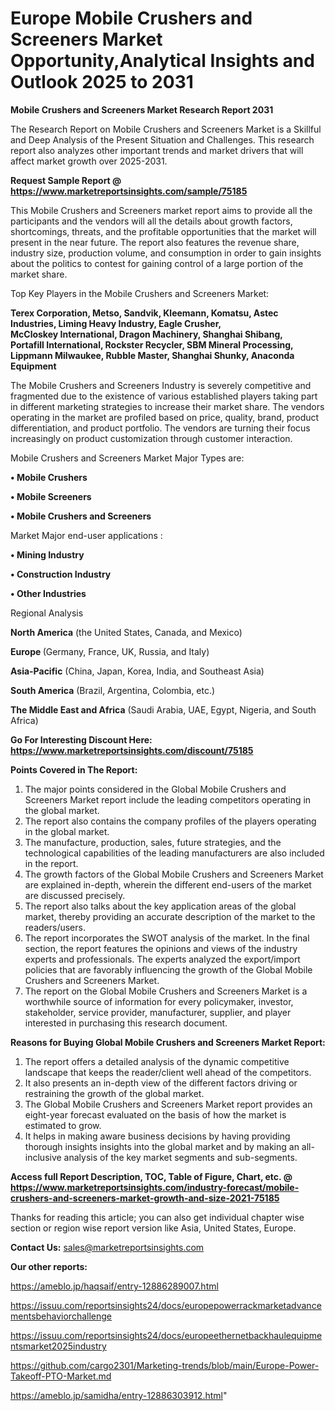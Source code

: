 # Europe Mobile Crushers and Screeners Market Opportunity,Analytical Insights and Outlook 2025 to 2031

<strong>Mobile Crushers and Screeners Market Research Report 2031</strong>

The Research Report on Mobile Crushers and Screeners Market is a Skillful and Deep Analysis of the Present Situation and Challenges. This research report also analyzes other important trends and market drivers that will affect market growth over 2025-2031.

<strong>Request Sample Report @ <a href=https://www.marketreportsinsights.com/sample/75185>https://www.marketreportsinsights.com/sample/75185</a></strong>

This Mobile Crushers and Screeners market report aims to provide all the participants and the vendors will all the details about growth factors, shortcomings, threats, and the profitable opportunities that the market will present in the near future. The report also features the revenue share, industry size, production volume, and consumption in order to gain insights about the politics to contest for gaining control of a large portion of the market share.

Top Key Players in the Mobile Crushers and Screeners Market:

<strong>Terex Corporation, Metso, Sandvik, Kleemann, Komatsu, Astec Industries, Liming Heavy Industry, Eagle Crusher, McCloskey International, Dragon Machinery, Shanghai Shibang, Portafill International, Rockster Recycler, SBM Mineral Processing, Lippmann Milwaukee, Rubble Master, Shanghai Shunky, Anaconda Equipment</strong>

The Mobile Crushers and Screeners Industry is severely competitive and fragmented due to the existence of various established players taking part in different marketing strategies to increase their market share. The vendors operating in the market are profiled based on price, quality, brand, product differentiation, and product portfolio. The vendors are turning their focus increasingly on product customization through customer interaction.

Mobile Crushers and Screeners Market Major Types are:

<strong>• Mobile Crushers

• Mobile Screeners

• Mobile Crushers and Screeners</strong>

Market Major end-user applications :

<strong>• Mining Industry

• Construction Industry

• Other Industries </strong>

Regional Analysis

</u><strong><b>North America</b></strong> (the United States, Canada, and Mexico)

<strong><b>Europe </b></strong>(Germany, France, UK, Russia, and Italy)

<strong><b>Asia-Pacific</b></strong> (China, Japan, Korea, India, and Southeast Asia)

<strong><b>South America</b></strong> (Brazil, Argentina, Colombia, etc.)

<strong><b>The Middle East and Africa</b></strong> (Saudi Arabia, UAE, Egypt, Nigeria, and South Africa)

<strong>Go For Interesting Discount Here: <a href=https://www.marketreportsinsights.com/discount/75185>https://www.marketreportsinsights.com/discount/75185</a></strong>

<strong>Points Covered in The Report:</strong>
<ol>
  <li>The major points considered in the Global Mobile Crushers and Screeners Market report include the leading competitors operating in the global market.</li>
  <li>The report also contains the company profiles of the players operating in the global market.</li>
  <li>The manufacture, production, sales, future strategies, and the technological capabilities of the leading manufacturers are also included in the report.</li>
  <li>The growth factors of the Global Mobile Crushers and Screeners Market are explained in-depth, wherein the different end-users of the market are discussed precisely.</li>
  <li>The report also talks about the key application areas of the global market, thereby providing an accurate description of the market to the readers/users.</li>
  <li>The report incorporates the SWOT analysis of the market. In the final section, the report features the opinions and views of the industry experts and professionals. The experts analyzed the export/import policies that are favorably influencing the growth of the Global Mobile Crushers and Screeners Market.</li>
  <li>The report on the Global Mobile Crushers and Screeners Market is a worthwhile source of information for every policymaker, investor, stakeholder, service provider, manufacturer, supplier, and player interested in purchasing this research document.</li>
</ol>
<strong>Reasons for Buying Global Mobile Crushers and Screeners Market Report:</strong>

<ol>
  <li>The report offers a detailed analysis of the dynamic competitive landscape that keeps the reader/client well ahead of the competitors.</li>
  <li>It also presents an in-depth view of the different factors driving or restraining the growth of the global market.</li>
  <li>The Global Mobile Crushers and Screeners Market report provides an eight-year forecast evaluated on the basis of how the market is estimated to grow.</li>
  <li>It helps in making aware business decisions by having providing thorough insights insights into the global market and by making an all-inclusive analysis of the key market segments and sub-segments.</li>
</ol>
<strong>Access full Report Description, TOC, Table of Figure, Chart, etc. @ <a href=https://www.marketreportsinsights.com/industry-forecast/mobile-crushers-and-screeners-market-growth-and-size-2021-75185>https://www.marketreportsinsights.com/industry-forecast/mobile-crushers-and-screeners-market-growth-and-size-2021-75185</a></strong>


Thanks for reading this article; you can also get individual chapter wise section or region wise report version like Asia, United States, Europe.

<strong>Contact Us:</strong>
sales@marketreportsinsights.com

<strong>Our other reports:</strong>

<a href=https://ameblo.jp/haqsaif/entry-12886289007.html>https://ameblo.jp/haqsaif/entry-12886289007.html</a>

<a href=https://issuu.com/reportsinsights24/docs/europepowerrackmarketadvancementsbehaviorchallenge>https://issuu.com/reportsinsights24/docs/europepowerrackmarketadvancementsbehaviorchallenge</a>

<a href=https://issuu.com/reportsinsights24/docs/europeethernetbackhaulequipmentsmarket2025industry>https://issuu.com/reportsinsights24/docs/europeethernetbackhaulequipmentsmarket2025industry</a>

<a href=https://github.com/cargo2301/Marketing-trends/blob/main/Europe-Power-Takeoff-PTO-Market.md>https://github.com/cargo2301/Marketing-trends/blob/main/Europe-Power-Takeoff-PTO-Market.md</a>

<a href=https://ameblo.jp/samidha/entry-12886303912.html>https://ameblo.jp/samidha/entry-12886303912.html</a>"
